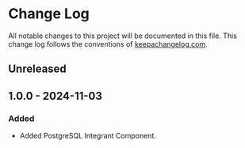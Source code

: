 # Change Log

All notable changes to this project will be documented in this file. This change log follows the conventions
of [keepachangelog.com](http://keepachangelog.com/).

## Unreleased

## 1.0.0 - 2024-11-03

### Added

- Added PostgreSQL Integrant Component.
